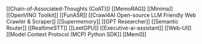 [[Chain-of-Associated-Thoughts (CoAT)]]
[[MemoRAG]]
[[Minima]]
[[OpenVINO Toolkit]]
[[FunASR]]
[[Crawl4AI Open-source LLM Friendly Web Crawler & Scraper]]
[[Supermemory]]
[[GPT Researcher]]
[[Semantic Router]]
[[RealtimeSTT]]
[[LeetGPU]]
[[Executive-ai-assistant]]
[[Web-UI]]
[[Model Context Protocol (MCP) Python SDK]]
[[Mem0]]